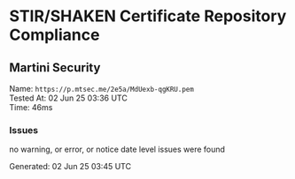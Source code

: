 # STIR/SHAKEN Certificate Repository Compliance

## Martini Security

Name: `https://p.mtsec.me/2e5a/MdUexb-qgKRU.pem`\
Tested At: 02 Jun 25 03:36 UTC\
Time: 46ms

### Issues

no warning, or error, or notice date level issues were found

Generated: 02 Jun 25 03:45 UTC